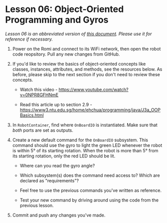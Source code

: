 # Lesson 06: Object-Oriented Programming and Gyros

*Lesson 06 is an abbreviated version of [this document](https://github.com/czbeatty/FRC-Romi-Programming-Course/blob/main/Lessons/Romi%20Lesson%206%20-%20OOP%20Deep%20Dive%20Part%201.pdf). Please use it for reference if necessary.*

1. Power on the Romi and connect to its WiFi network, then open the robot code reopsitory. Pull any new changes from GitHub.

2. If you'd like to review the basics of object-oriented concepts like classes, instances, attributes, and methods, see the resources below. As before, please skip to the next section if you don't need to review these concepts.

    * Watch this video - https://www.youtube.com/watch?v=0NPR8GFHNmE

    * Read this article up to section 2.9 - https://www3.ntu.edu.sg/home/ehchua/programming/java/J3a_OOPBasics.html

3. In `RobotContainer`, find where `OnBoardIO` is instantiated. Make sure that *both* ports are set as outputs.

4. Create a new default command for the `OnBoardIO` subsystem. This command should use the gyro to light the green LED whenever the robot is within 5° of its starting rotation. When the robot is more than 5° from its starting rotation, only the red LED should be lit.

    * Where can you read the gyro angle?

    * Which subsystem(s) does the command need access to? Which are declared as "requirements"?

    * Feel free to use the previous commands you've written as reference.

    * Test your new command by driving around using the code from the previous lesson.

5. Commit and push any changes you've made.